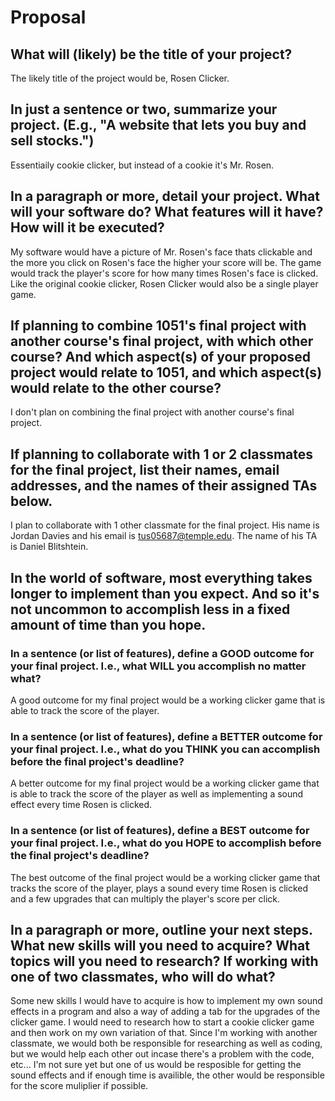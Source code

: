 # Proposal

## What will (likely) be the title of your project?

The likely title of the project would be, Rosen Clicker. 


## In just a sentence or two, summarize your project. (E.g., "A website that lets you buy and sell stocks.")

Essentiaily cookie clicker, but instead of a cookie it's Mr. Rosen.


## In a paragraph or more, detail your project. What will your software do? What features will it have? How will it be executed?

My software would have a picture of Mr. Rosen's face thats clickable and the more you click on Rosen's face the higher your score will be. The game would track the player's score for how many times Rosen's face is clicked. Like the original cookie clicker, Rosen Clicker would also be a single player game.

## If planning to combine 1051's final project with another course's final project, with which other course? And which aspect(s) of your proposed project would relate to 1051, and which aspect(s) would relate to the other course?

I don't plan on combining the final project with another course's final project.

## If planning to collaborate with 1 or 2 classmates for the final project, list their names, email addresses, and the names of their assigned TAs below.

I plan to collaborate with 1 other classmate for the final project. His name is Jordan Davies and his email is tus05687@temple.edu. The name of his TA is Daniel Blitshtein.

## In the world of software, most everything takes longer to implement than you expect. And so it's not uncommon to accomplish less in a fixed amount of time than you hope.

### In a sentence (or list of features), define a GOOD outcome for your final project. I.e., what WILL you accomplish no matter what?

A good outcome for my final project would be a working clicker game that is able to track the score of the player.

### In a sentence (or list of features), define a BETTER outcome for your final project. I.e., what do you THINK you can accomplish before the final project's deadline?

A better outcome for my final project would be a working clicker game that is able to track the score of the player as well as implementing a sound effect every time Rosen is clicked.  

### In a sentence (or list of features), define a BEST outcome for your final project. I.e., what do you HOPE to accomplish before the final project's deadline?

The best outcome of the final project would be a working clicker game that tracks the score of the player, plays a sound every time Rosen is clicked and a few upgrades that can multiply the player's score per click. 

## In a paragraph or more, outline your next steps. What new skills will you need to acquire? What topics will you need to research? If working with one of two classmates, who will do what?

Some new skills I would have to acquire is how to implement my own sound effects in a program and also a way of adding a tab for the upgrades of the clicker game. I would need to research how to start a cookie clicker game and then work on my own variation of that. Since I'm working with another classmate, we would both be responsible for researching as well as coding, but we would help each other out incase there's a problem with the code, etc... I'm not sure yet but one of us would be resposible for getting the sound effects and if enough time is availible, the other would be responsible for the score muliplier if possible.
